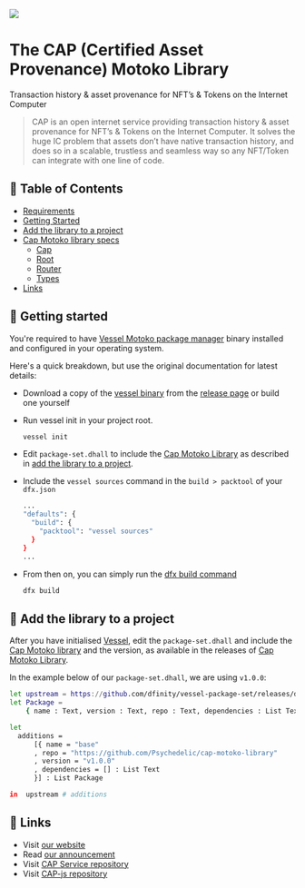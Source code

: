 ![](https://storageapi.fleek.co/fleek-team-bucket/logos/capp.png)

# The CAP (Certified Asset Provenance) Motoko Library

Transaction history & asset provenance for NFT’s & Tokens on the Internet Computer

> CAP is an open internet service providing transaction history & asset provenance for NFT’s & Tokens on the Internet Computer. It solves the huge IC problem that assets don’t have native transaction history, and does so in a scalable, trustless and seamless way so any NFT/Token can integrate with one line of code.

## 📒 Table of Contents 
- [Requirements](#requirements)
- [Getting Started](#getting-started)
- [Add the library to a project](#add-the-library-to-a-project)
- [Cap Motoko library specs](#cap-motoko-library-specs)
  - [Cap](docs/Cap.md)
  - [Root](docs/Root.md)
  - [Router](docs/Router.md)
  - [Types](docs/Types.md)
- [Links](#links)

## 👋 Getting started

You're required to have [Vessel Motoko package manager](https://github.com/dfinity/vessel) binary installed and configured in your operating system.

Here's a quick breakdown, but use the original documentation for latest details:

- Download a copy of the [vessel binary](https://github.com/dfinity/vessel/releases) from the [release page](https://github.com/dfinity/vessel/releases) or build one yourself
- Run vessel init in your project root.

  ```sh
  vessel init
  ```

- Edit `package-set.dhall` to include the [Cap Motoko Library](https://github.com/Psychedelic/cap-motoko-library) as described in [add the library to a project](#add-the-library-to-a-project).

- Include the `vessel sources` command in the `build > packtool` of your `dfx.json`

  ```sh
  ...
  "defaults": {
    "build": {
      "packtool": "vessel sources"
    }
  }
  ...
  ```

- From then on, you can simply run the [dfx build command](https://smartcontracts.org/docs/developers-guide/cli-reference/dfx-build.html)

  ```sh
  dfx build
  ```

## 🤖 Add the library to a project

After you have initialised [Vessel](https://github.com/dfinity/vessel), edit the `package-set.dhall` and include the [Cap Motoko library](https://github.com/Psychedelic/cap-motoko-library) and the version, as available in the releases of [Cap Motoko Library](https://github.com/Psychedelic/cap-motoko-library).

In the example below of our `package-set.dhall`, we are using `v1.0.0`:

```sh
let upstream = https://github.com/dfinity/vessel-package-set/releases/download/mo-0.6.7-20210818/package-set.dhall sha256:c4bd3b9ffaf6b48d21841545306d9f69b57e79ce3b1ac5e1f63b068ca4f89957
let Package =
    { name : Text, version : Text, repo : Text, dependencies : List Text }

let
  additions =
      [{ name = "base"
      , repo = "https://github.com/Psychedelic/cap-motoko-library"
      , version = "v1.0.0"
      , dependencies = [] : List Text
      }] : List Package

in  upstream # additions
```

## 🔗 Links

- Visit [our website](https://cap.ooo)
- Read [our announcement](https://medium.com/@cap_ois/db9bdfe9129f?source=friends_link&sk=924b190ea080ed4e4593fc81396b0a7a)
- Visit [CAP Service repository](https://github.com/Psychedelic/cap)
- Visit [CAP-js repository](https://github.com/Psychedelic/cap-js/) 